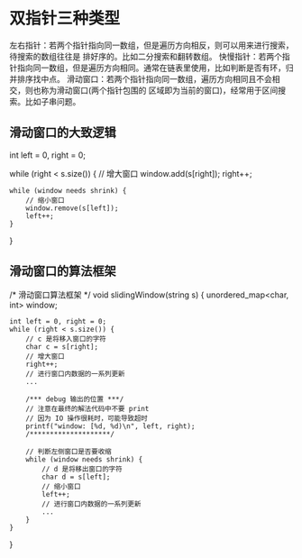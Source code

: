 # 双指针三种类型

左右指针：若两个指针指向同一数组，但是遍历方向相反，则可以用来进行搜索，待搜索的数组往往是 排好序的。比如二分搜索和翻转数组。
快慢指针：若两个指针指向同一数组，但是遍历方向相同。通常在链表里使用，比如判断是否有环，归并排序找中点。
滑动窗口：若两个指针指向同一数组，遍历方向相同且不会相交，则也称为滑动窗口(两个指针包围的 区域即为当前的窗口)，经常用于区间搜索。比如子串问题。

## 滑动窗口的大致逻辑

int left = 0, right = 0;

while (right < s.size()) {
    // 增大窗口
    window.add(s[right]);
    right++;
    
    while (window needs shrink) {
        // 缩小窗口
        window.remove(s[left]);
        left++;
    }
}


## 滑动窗口的算法框架

/* 滑动窗口算法框架 */
void slidingWindow(string s) {
    unordered_map<char, int> window;
    
    int left = 0, right = 0;
    while (right < s.size()) {
        // c 是将移入窗口的字符
        char c = s[right];
        // 增大窗口
        right++;
        // 进行窗口内数据的一系列更新
        ...

        /*** debug 输出的位置 ***/
        // 注意在最终的解法代码中不要 print
        // 因为 IO 操作很耗时，可能导致超时
        printf("window: [%d, %d)\n", left, right);
        /********************/
        
        // 判断左侧窗口是否要收缩
        while (window needs shrink) {
            // d 是将移出窗口的字符
            char d = s[left];
            // 缩小窗口
            left++;
            // 进行窗口内数据的一系列更新
            ...
        }
    }
}

